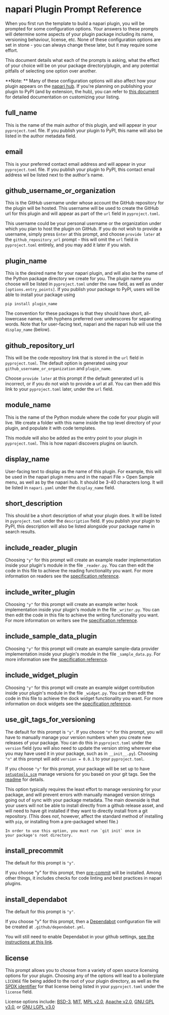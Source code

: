 # napari Plugin Prompt Reference

When you first run the template to build a napari plugin, you will be prompted
for some configuration options. Your answers to these prompts will determine
some aspects of your plugin package including its name, versioning behaviour,
license, etc. None of these configuration options are set in stone - you
can always change these later, but it may require some effort.

This document details what each of the prompts is asking, what the effect
of your choice will be on your package directory/plugin, and any potential
pitfalls of selecting one option over another.

**Note: ** Many of these configuration options will also affect how your plugin
appears on the [napari hub](https://www.napari-hub.org/). If you're planning
on publishing your plugin to PyPI (and by extension, the hub), you can refer
to [this document](https://github.com/chanzuckerberg/napari-hub/blob/main/docs/customizing-plugin-listing.md) for detailed documentation on customizing your listing.

## full_name

This is the name of the main author of this plugin, and will appear in your
`pyproject.toml` file. If you publish your plugin to PyPI, this name will also be listed
in the author metadata field.

## email

This is your preferred contact email address and will appear in your `pyproject.toml`
file. If you publish your plugin to PyPI, this contact email address wil be
listed next to the author's name.

## github_username_or_organization

This is the GitHub username under whose account the GitHub repository for the
plugin will be hosted. This username will be used to create the GitHub url
for this plugin and will appear as part of the `url` field in `pyproject.toml`.

This username could be your personal username or the organization under which
you plan to host the plugin on GitHub. If you do not wish to provide a username,
simply press `Enter` at this prompt, and choose `provide later` at the
`github_repository_url` prompt - this will omit the `url` field in `pyproject.toml`
entirely, and you may add it later if you wish.

## plugin_name

This is the desired name for your napari plugin, and will also be the name
of the Python package directory we create for you. The plugin name you choose
will be listed in `pyproject.toml` under the `name` field, as well as under
`[options.entry_points]`. If you publish your package to PyPI, users will be able
to install your package using

```
pip install plugin_name
```

The convention for these packages is that they should have short, all-lowercase
names, with hyphens preferred over underscores for separating words. Note that
for user-facing text, napari and the napari hub will use the `display_name` (below).

## github_repository_url

This will be the code repository link that is stored in the `url` field in
`pyproject.toml`. The default option is generated using your `github_username_or_organization` and `plugin_name`.

Choose `provide later` at this prompt if the default generated url is incorrect,
or if you do not wish to provide a url at all. You can then add this link to your
`pyproject.toml` later, under the `url` field.

## module_name

This is the name of the Python module where the code for your plugin will live.
We create a folder with this name inside the top level directory of your plugin,
and populate it with code templates.

This module will also be added as the entry point to your plugin in `pyproject.toml`.
This is how napari discovers plugins on launch.

## display_name

User-facing text to display as the name of this plugin. For example, this will be
used in the napari plugin menu and in the napari File > Open Sample menu, as well
as by the napari hub. It should be 3-40 characters long. It will be listed in
`napari.yaml` under the `display_name` field.

## short_description

This should be a short description of what your plugin does. It will be listed
in `pyproject.toml` under the `description` field. If you publish your plugin to PyPI,
this description will also be listed alongside your package name in search results.

## include_reader_plugin

Choosing `"y"` for this prompt will create an example reader implementation
inside your plugin's module in the file `_reader.py`. You can then edit the code in this
file to achieve the reading functionality you want. For more information on
readers see the [specification reference][reader-spec].

## include_writer_plugin

Choosing `"y"` for this prompt will create an example writer hook
implementation inside your plugin's module in the file `_writer.py`. You can
then edit the code in this file to achieve the writing functionality you want.
For more information on writers see the
[specification reference][writer-spec].

## include_sample_data_plugin

Choosing `"y"` for this prompt will create an example sample-data provider
implementation inside your plugin's module in the file `_sample_data.py`.
For more information see the [specification reference][sample-data-spec].

## include_widget_plugin

Choosing `"y"` for this prompt will create an example widget contribution
inside your plugin's module in the file `_widget.py`. You can then edit
the code in this file to achieve the dock widget functionality you want. For
more information on dock widgets see the
[specification reference][widget-spec].

## use_git_tags_for_versioning

The default for this prompt is `"y"`. If you choose `"n"` for this prompt, you
will have to manually manage your version numbers when you create new releases
of your package. You can do this in `pyproject.toml` under the `version` field (you
will also need to update the version string wherever else you may have used it
in your package, such as in `__init__.py`). Choosing `"n"` at this prompt will
add `version = 0.0.1` to your `pyproject.toml`.

If you choose `"y"` for this prompt, your package will be set up to have
[`setuptools_scm`](https://github.com/pypa/setuptools_scm) manage versions for
you based on your git tags. See the
[readme](https://github.com/napari/napari-plugin-template#automatic-deployment-and-version-management)
for details.

This option typically requires the least effort to manage versioning for your
package, and will prevent errors with manually managed version strings going out
of sync with your package metadata. The main downside is that your users will
not be able to install directly from a github release asset, and will need to
have git installed if they want to directly install from a git repository.
(This does _not_, however, affect the standard method of installing with `pip`, or
installing from a pre-packaged wheel file.)

```{note}
In order to use this option, you must run `git init` once in
your package's root directory.
```

## install_precommit

The default for this prompt is `"y"`.

If you choose "y" for this prompt, then [pre-commit](ttps://pre-commit.com/) will be installed.
Among other things, it includes checks for code linting and best practices in napari plugins.

## install_dependabot

The default for this prompt is `"y"`.

If you choose "y" for this prompt, then a [Dependabot](https://docs.github.com/en/code-security/dependabot) configuration file will be created at `.github/dependabot.yml`.

You will still need to enable Dependabot in your github settings, [see the instructions at this link](https://docs.github.com/en/code-security/dependabot/dependabot-security-updates/configuring-dependabot-security-updates#managing-dependabot-security-updates-for-your-repositories).


## license

This prompt allows you to choose from a variety of open source licensing options
for your plugin. Choosing any of the options will lead to a boilerplate `LICENSE`
file being added to the root of your plugin directory, as well as the [SPDX identifier](https://spdx.org/licenses/)
for that license being listed in your `pyproject.toml` under the `license` field.

License options include: [BSD-3], [MIT], [MPL v2.0], [Apache v2.0], [GNU GPL v3.0], or [GNU LGPL v3.0]

[spec]: https://napari.org/stable/plugins/manifest.html
[reader-spec]: https://napari.org/stable/plugins/contributions.html#contributions-readers
[writer-spec]: https://napari.org/stable/plugins/contributions.html#contributions-writers
[theme-spec]: https://napari.org/stable/plugins/contributions.html#contributions-themes
[widget-spec]: https://napari.org/stable/plugins/contributions.html#contributions-widgets
[sample-data-spec]: https://napari.org/stable/plugins/contributions.html#contributions-sample-data
[glob pattern]: https://en.wikipedia.org/wiki/Glob_(programming)
[mit]: http://opensource.org/licenses/MIT
[mpl v2.0]: https://www.mozilla.org/media/MPL/2.0/index.txt
[bsd-3]: http://opensource.org/licenses/BSD-3-Clause
[gnu gpl v3.0]: http://www.gnu.org/licenses/gpl-3.0.txt
[gnu lgpl v3.0]: http://www.gnu.org/licenses/lgpl-3.0.txt
[apache v2.0]: http://www.apache.org/licenses/LICENSE-2.0
